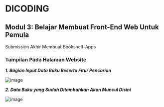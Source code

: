 # DICODING

## Modul 3: Belajar Membuat Front-End Web Untuk Pemula

Submission Akhir Membuat Bookshelf-Apps

### Tampilan Pada Halaman Website

***1. Bagian Input Data Buku Beserta Fitur Pencarian***

![image](https://github.com/Aliffaturahman/Bookshelf-Apps/assets/100842759/294cf21a-823a-4755-8ab7-651df710ea56)

***2. Data Buku yang Sudah Ditambahkan Akan Muncul Disini***

![image](https://github.com/Aliffaturahman/Bookshelf-Apps/assets/100842759/e5449118-5f29-49de-861b-634c1c774e13)
